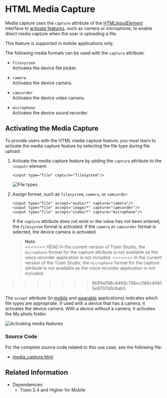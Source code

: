 # HTML Media Capture

Media capture uses the `capture` attribute of the [HTMLInputElement](http://www.w3.org/TR/2012/WD-html-media-capture-20120712/#dfn-htmlinputelement) interface to [activate features](#activating-the-media-capture), such as camera or microphone, to enable direct media capture when the user is uploading a file.

This feature is supported in mobile applications only.

The following media formats can be used with the `capture` attribute:

- `filesystem`  
 Activates the device file picker.

- `camera`  
 Activates the device camera.

- `camcorder`  
 Activates the device video camera.

- `microphone`  
Activates the device sound recorder.

## Activating the Media Capture

To provide users with the HTML media capture feature, you must learn to activate the media capture feature by selecting the file type during file upload:

1. Activate the media capture feature by adding the `capture` attribute to the `<input>` element:

   ```
   <input type="file" capture="filesystem"/>
   ```

   ![File types](./media/media_capture_file_types.png)

2. Assign format, such as `filesystem`, `camera`, or `camcorder`:

   ```
   <input type="file" accept="audio/*" capture="camera"/>
   <input type="file" accept="image/*" capture="camcorder"/>
   <input type="file" accept="video/*" capture="microphone"/>
   ```

    If the `capture` attribute does not exist or the value has not been entered, the `filesystem` format is activated. If the `camera` or `camcorder` format is selected, the device camera is activated.

    > **Note**  
<<<<<<< HEAD
    > In the current version of Tizen Studio, the `microphone` format for the capture attribute is not available as the voice recorder application is not included.
=======
    > In the current version of the Tizen Studio, the `microphone` format for the capture attribute is not available as the voice recorder application is not included.
>>>>>>> 9b69ef98c4468c79bcc386c40b15e9707d0c6ab5

   The `accept` attribute (in [mobile](http://www.w3.org/TR/2014/REC-html5-20141028/forms.html#attr-input-accept) and [wearable](https://www.w3.org/TR/2014/CR-html5-20140429/forms.html#attr-input-accept) applications) indicates which file types are appropriate. If used with a device that has a camera, it activates the device camera. With a device without a camera, it activates the My photo folder.

   ![Activating media features](./media/media_capture_activating_features.png)

### Source Code

For the complete source code related to this use case, see the following file:

- [media_capture.html](http://download.tizen.org/misc/examples/w3c_html5/media/html_media_capture)

## Related Information
* Dependencies
  - Tizen 2.4 and Higher for Mobile
